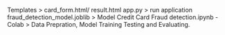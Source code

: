 Templates > card_form.html/ result.html
app.py > run application
fraud_detection_model.joblib > Model
Credit Card Fraud detection.ipynb - Colab > Data Prepration, Model Training Testing and Evaluating.
